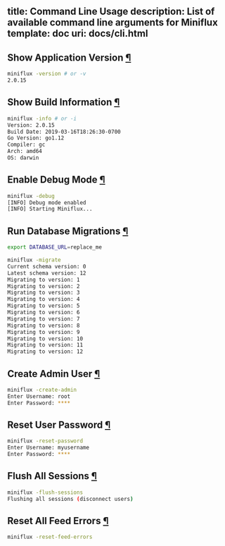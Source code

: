title: Command Line Usage
description: List of available command line arguments for Miniflux
template: doc
uri: docs/cli.html
---
<h2 id="version">Show Application Version <a class="anchor" href="#version" title="Permalink">¶</a></h2>

```bash
miniflux -version # or -v
2.0.15
```

<h2 id="info">Show Build Information <a class="anchor" href="#info" title="Permalink">¶</a></h2>

```bash
miniflux -info # or -i
Version: 2.0.15
Build Date: 2019-03-16T18:26:30-0700
Go Version: go1.12
Compiler: gc
Arch: amd64
OS: darwin
```

<h2 id="debug">Enable Debug Mode <a class="anchor" href="#debug" title="Permalink">¶</a></h2>

```bash
miniflux -debug
[INFO] Debug mode enabled
[INFO] Starting Miniflux...
```

<h2 id="migrate">Run Database Migrations <a class="anchor" href="#migrate" title="Permalink">¶</a></h2>

```bash
export DATABASE_URL=replace_me

miniflux -migrate
Current schema version: 0
Latest schema version: 12
Migrating to version: 1
Migrating to version: 2
Migrating to version: 3
Migrating to version: 4
Migrating to version: 5
Migrating to version: 6
Migrating to version: 7
Migrating to version: 8
Migrating to version: 9
Migrating to version: 10
Migrating to version: 11
Migrating to version: 12
```

<h2 id="create-admin">Create Admin User <a class="anchor" href="#create-admin" title="Permalink">¶</a></h2>

```bash
miniflux -create-admin
Enter Username: root
Enter Password: ****
```

<h2 id="reset-password">Reset User Password <a class="anchor" href="#reset-password" title="Permalink">¶</a></h2>

```bash
miniflux -reset-password
Enter Username: myusername
Enter Password: ****
```

<h2 id="flush-sessions">Flush All Sessions <a class="anchor" href="#flush-sessions" title="Permalink">¶</a></h2>

```bash
miniflux -flush-sessions
Flushing all sessions (disconnect users)
```

<h2 id="reset-feed-errors">Reset All Feed Errors <a class="anchor" href="#reset-feed-errors" title="Permalink">¶</a></h2>

```bash
miniflux -reset-feed-errors
```
